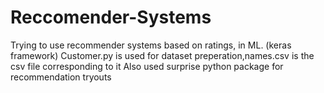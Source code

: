 # Reccomender-Systems
Trying to use recommender systems based on ratings, in ML. (keras framework)
Customer.py is used for dataset preperation,names.csv is the csv file corresponding to it
Also used surprise python package for recommendation tryouts
